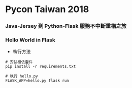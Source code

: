 # Pycon Taiwan 2018
### Java-Jersey 到 Python-Flask 服務不中斷重構之旅

### Hello World in Flask 

- 執行方法
```shell
# 安裝相依套件
pip install -r requirements.txt

# 執行 hello.py
FLASK_APP=hello.py flask run 
``` 
